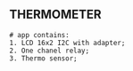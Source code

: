 ## THERMOMETER 
	# app contains:
	1. LCD 16x2 I2C with adapter;
	2. One chanel relay;
	3. Thermo sensor;